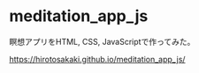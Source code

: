 # meditation_app_js
瞑想アプリをHTML, CSS, JavaScriptで作ってみた。

 https://hirotosakaki.github.io/meditation_app_js/
